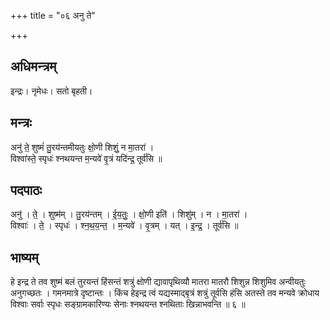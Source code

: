 +++
title = "०६ अनु ते"

+++
## अधिमन्त्रम्
इन्द्रः। नृमेधः। सतो बृहती।

## मन्त्रः
अनु॑ ते॒ शुष्मं॑ तु॒रय॑न्तमीयतुः क्षो॒णी शिशुं॒ न मा॒तरा॑ ।  
विश्वा॑स्ते॒ स्पृधः॑ श्नथयन्त म॒न्यवे॑ वृ॒त्रं यदि॑न्द्र॒ तूर्व॑सि ॥

## पदपाठः
अनु॑ । ते॒ । शुष्म॑म् । तु॒रय॑न्तम् । ई॒य॒तुः॒ । क्षो॒णी इति॑ । शिशु॑म् । न । मा॒तरा॑ ।  
विश्वाः॑ । ते॒ । स्पृधः॑ । श्न॒थ॒य॒न्त॒ । म॒न्यवे॑ । वृ॒त्रम् । यत् । इ॒न्द्र॒ । तूर्व॑सि ॥

## भाष्यम्
हे इन्द्र ते तव शुष्मं बलं तुरयन्तं हिंसन्तं शत्रुं क्षोणी द्यावापृथिव्यौ मातरा मातरौ शिशुन्न शिशुमिव अन्वीयतुः अनुगच्छतः । गमनमात्रे दृष्टान्तः । किंच हेइन्द्र त्वं यद्यस्माद्बृत्रं शत्रुं तूर्वसि हंसि अतस्ते तव मन्यवे क्रोधाय विश्वाः सर्वाः स्पृधः सङ्ग्रामकारिण्यः सेनाः श्नथयन्त श्नथिताः खिन्नाभवन्ति ॥ ६ ॥